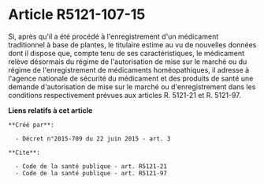 # Article R5121-107-15

Si, après qu'il a été procédé à l'enregistrement d'un médicament traditionnel à base de plantes, le titulaire estime au vu de
nouvelles données dont il dispose que, compte tenu de ses caractéristiques, le médicament relève désormais du régime de
l'autorisation de mise sur le marché ou du régime de l'enregistrement de médicaments homéopathiques, il adresse à l'agence
nationale de sécurité du médicament et des produits de santé une demande d'autorisation de mise sur le marché ou
d'enregistrement dans les conditions respectivement prévues aux articles R. 5121-21 et R. 5121-97.

**Liens relatifs à cet article**

	**Créé par**:

	  - Décret n°2015-709 du 22 juin 2015 - art. 3

	**Cite**:

	  - Code de la santé publique - art. R5121-21
	  - Code de la santé publique - art. R5121-97
